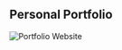 ## Personal Portfolio

![Portfolio Website](../portfolio_website-STARTER/public/Assets/Images/resume.png)
